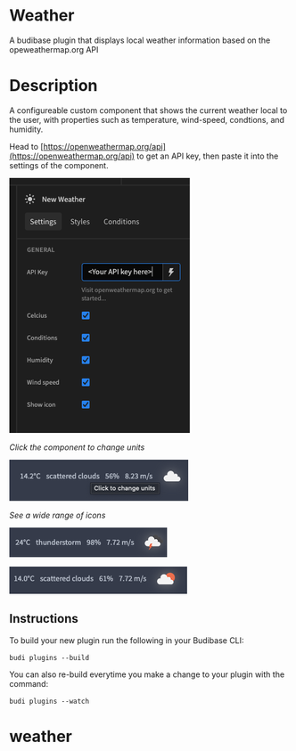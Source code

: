 # Weather
A budibase plugin that displays local weather information based on the opeweathermap.org API

# Description
A configureable custom component that shows the current weather local to the user, with properties such as temperature, wind-speed, condtions, and humidity.

Head to [https://openweathermap.org/api](https://openweathermap.org/api) to get an API key, then paste it into the settings of the component.

![alt text](image.png)

_Click the component to change units_

![alt text](image-1.png)

_See a wide range of icons_

![alt text](image-2.png)

![alt text](image-3.png)

## Instructions

To build your new  plugin run the following in your Budibase CLI:
```
budi plugins --build
```

You can also re-build everytime you make a change to your plugin with the command:
```
budi plugins --watch
```

# weather
